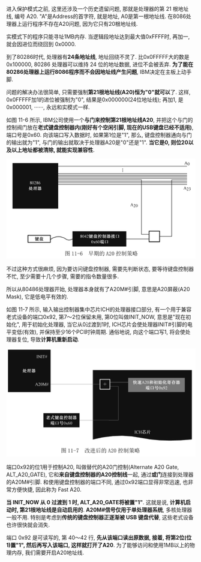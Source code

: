 进入保护模式之前, 这里还涉及一个历史遗留问题, 那就是处理器的第 21 根地址线, 编号 A20. "A"是Address的首字符, 就是地址, A0是第一根地址线. 在8086处理器上运行程序不存在A20问题, 因为它只有20根地址线.

实模式下的程序只能寻址1MB内存. 当逻辑段地址达到最大值0xFFFF时, 再加一, 就会因进位而绕回到 0x0000.

到了80286时代, 处理器有**24条地址线**, 地址回绕不灵了. 比0x0FFFFF大的数是0x100000, 80286 处理器可以维持 24 位的地址数据, 进位不会被丢弃. **为了能在80286处理器上运行8086程序而不会因地址线产生问题**, IBM决定在主板上动手脚.

问题的解决办法很简单, 只需要强制**第21根地址线(A20)恒为"0"就可以**了. 这样, 0x0FFFFF加1的进位被强制为"0", 结果是0x000000(24位地址线); 再加1, 是0x000001, ······, 永远和实模式一样.

如图 11-6 所示, IBM公司使用一个**与门来控制第21根地址线A20**, 并把这个与门的控制阀门放在**老式键盘控制器内(刚好有个空闲引脚, 现在的USB键盘已经不适用)**, 端口号是0x60. 向该端口写入数据时, 如果第1位是"1", 那么, 键盘控制器通向与门的输出就为"1", 与门的输出就取决于处理器A20是"0"还是"1". **当它是0, 则位20以及以上地址都被清除, 就能实现兼容性**.

![config](images/12.png)

不过这种方式很麻烦, 因为要访问键盘控制器, 需要先判断状态, 要等待键盘控制器不忙, 至少需要十几个步骤, 需要的指令数量很多.

所以从80486处理器开始, 处理器本身就有了A20M#引脚, 意思是A20屏蔽(A20 Mask), 它是低电平有效的.

如图 11-7 所示, 输入输出控制器集中芯片ICH的处理器接口部分, 有一个用于兼容老式设备的端口0x92, 第7～2位保留未用, 第0位叫做INIT\_NOW, 意思是"现在初始化", 用于初始化处理器, 当它从0过渡到1时, ICH芯片会使处理器INIT#引脚的电平变低(有效), 并保持至少16个PCI时钟周期. 通俗地说, 向这个端口写1, 将会使处理器复位, 导致**计算机重新启动**.

![config](images/8.png)

端口0x92的位1用于控制A20, 叫做替代的A20门控制(Alternate A20 Gate, ALT\_A20\_GATE), 它和**来自键盘控制器的A20控制线**一起, 通过**或门**连接到处理器的A20M#引脚. 和使用键盘控制器的端口不同, 通过0x92端口显得非常迅速, 也非常方便快捷, 因此称为 Fast A20.

**当 INIT\_NOW 从 0 过渡到 1 时, ALT\_A20\_GATE将被置"1"**. 这就是说, **计算机启动时, 第21根地址线是自动启用的**. **A20M#信号仅用于单处理器系统**, 多核处理器一般不用. 特别是考虑到**传统的键盘控制器正逐渐被 USB 键盘代替**, 这些老式设备也许很快就会消失.

端口 0x92 是可读写的, 第 40～42 行, **先从该端口读出原数据, 接着, 将第2位(位1)置"1", 然后再写入该端口, 这样就打开了A20**. 为了能够访问和使用1MB以上的物理内存, 我们需要开启A20地址线.